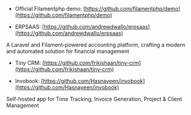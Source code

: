 - Official Filamentphp demo:
  [https://github.com/filamentphp/demo](https://github.com/filamentphp/demo)

- ERPSAAS:
  [https://github.com/andrewdwallo/erpsaas](https://github.com/andrewdwallo/erpsaas)

A Laravel and Filament-powered accounting platform, crafting a modern and
automated solution for financial management

- Tiny CRM:
  [https://github.com/frikishaan/tiny-crm](https://github.com/frikishaan/tiny-crm)

- Invobook:
  [https://github.com/Hasnayeen/invobook](https://github.com/Hasnayeen/invobook)

Self-hosted app for Time Tracking, Invoice Generation, Project & Client
Management
